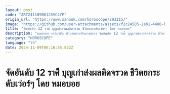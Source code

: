 ```yaml
---
layout: post
code: "ART2411090612SVC4YF"
origin_url: "https://www.sanook.com/horoscope/293215/"
image: "https://github.com/user-attachments/assets/f2c24585-2ab1-4488-bf42-fb56ec675fc9"
title: "จัดอันดับ 12 ราศี บุญเก่าส่งผลติดจรวด ชีวิตยกระดับเว่อร์ๆ โดย หมอบอย"
description: "หมอบอย เคลียร์ชัด ทำนายทายทักดวงชะตา จัดอันดับ 12 ราศี บุญเก่าส่งผลติดจรวด ชีวิตยกระดับเว่อร์ๆ"
category: "HOROSCOPE"
language: "th"
date: 2024-11-09T06:16:55.832Z
---
```


# จัดอันดับ 12 ราศี บุญเก่าส่งผลติดจรวด ชีวิตยกระดับเว่อร์ๆ โดย หมอบอย